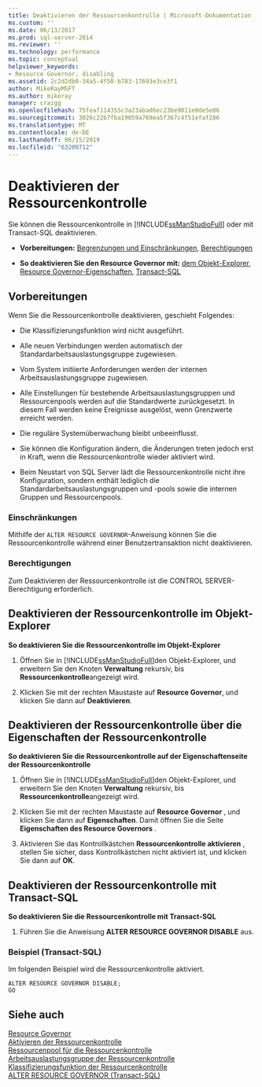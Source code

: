 ```yaml
---
title: Deaktivieren der Ressourcenkontrolle | Microsoft-Dokumentation
ms.custom: ''
ms.date: 06/13/2017
ms.prod: sql-server-2014
ms.reviewer: ''
ms.technology: performance
ms.topic: conceptual
helpviewer_keywords:
- Resource Governor, disabling
ms.assetid: 2c2d2db0-34a5-4f50-b783-17693e3ce3f1
author: MikeRayMSFT
ms.author: mikeray
manager: craigg
ms.openlocfilehash: 75feaf114355c3a23abad6ec23be9011e0de5e06
ms.sourcegitcommit: 3026c22b7fba19059a769ea5f367c4f51efaf286
ms.translationtype: MT
ms.contentlocale: de-DE
ms.lasthandoff: 06/15/2019
ms.locfileid: "63209712"
---
```

# <a name="disable-resource-governor"></a>Deaktivieren der Ressourcenkontrolle
  Sie können die Ressourcenkontrolle in [!INCLUDE[ssManStudioFull](../../includes/ssmanstudiofull-md.md)] oder mit Transact-SQL deaktivieren.  
  
-   **Vorbereitungen:**  [Begrenzungen und Einschränkungen](#LimitationsRestrictions), [Berechtigungen](#Permissions)  
  
-   **So deaktivieren Sie den Resource Governor mit:**  [dem Objekt-Explorer](#RGOffObjEx), [Resource Governor-Eigenschaften](#RGOffProp), [Transact-SQL](#RGOffTSQL)  
  
##  <a name="BeforeYouBegin"></a> Vorbereitungen  
 Wenn Sie die Ressourcenkontrolle deaktivieren, geschieht Folgendes:  
  
-   Die Klassifizierungsfunktion wird nicht ausgeführt.  
  
-   Alle neuen Verbindungen werden automatisch der Standardarbeitsauslastungsgruppe zugewiesen.  
  
-   Vom System initiierte Anforderungen werden der internen Arbeitsauslastungsgruppe zugewiesen.  
  
-   Alle Einstellungen für bestehende Arbeitsauslastungsgruppen und Ressourcenpools werden auf die Standardwerte zurückgesetzt. In diesem Fall werden keine Ereignisse ausgelöst, wenn Grenzwerte erreicht werden.  
  
-   Die reguläre Systemüberwachung bleibt unbeeinflusst.  
  
-   Sie können die Konfiguration ändern, die Änderungen treten jedoch erst in Kraft, wenn die Ressourcenkontrolle wieder aktiviert wird.  
  
-   Beim Neustart von SQL Server lädt die Ressourcenkontrolle nicht ihre Konfiguration, sondern enthält lediglich die Standardarbeitsauslastungsgruppen und -pools sowie die internen Gruppen und Ressourcenpools.  
  
###  <a name="LimitationsRestrictions"></a> Einschränkungen  
 Mithilfe der `ALTER RESOURCE GOVERNOR`-Anweisung können Sie die Ressourcenkontrolle während einer Benutzertransaktion nicht deaktivieren.  
  
###  <a name="Permissions"></a> Berechtigungen  
 Zum Deaktivieren der Ressourcenkontrolle ist die CONTROL SERVER-Berechtigung erforderlich.  
  
##  <a name="RGOffObjEx"></a> Deaktivieren der Ressourcenkontrolle im Objekt-Explorer  
 **So deaktivieren Sie die Ressourcenkontrolle im Objekt-Explorer**  
  
1.  Öffnen Sie in [!INCLUDE[ssManStudioFull](../../includes/ssmanstudiofull-md.md)]den Objekt-Explorer, und erweitern Sie den Knoten **Verwaltung** rekursiv, bis **Ressourcenkontrolle**angezeigt wird.  
  
2.  Klicken Sie mit der rechten Maustaste auf **Resource Governor**, und klicken Sie dann auf **Deaktivieren**.  
  
##  <a name="RGOffProp"></a> Deaktivieren der Ressourcenkontrolle über die Eigenschaften der Ressourcenkontrolle  
 **So deaktivieren Sie die Ressourcenkontrolle auf der Eigenschaftenseite der Ressourcenkontrolle**  
  
1.  Öffnen Sie in [!INCLUDE[ssManStudioFull](../../includes/ssmanstudiofull-md.md)]den Objekt-Explorer, und erweitern Sie den Knoten **Verwaltung** rekursiv, bis **Ressourcenkontrolle**angezeigt wird.  
  
2.  Klicken Sie mit der rechten Maustaste auf **Resource Governor** , und klicken Sie dann auf **Eigenschaften**. Damit öffnen Sie die Seite **Eigenschaften des Resource Governors** .  
  
3.  Aktivieren Sie das Kontrollkästchen **Ressourcenkontrolle aktivieren** , stellen Sie sicher, dass Kontrollkästchen nicht aktiviert ist, und klicken Sie dann auf **OK**.  
  
##  <a name="RGOffTSQL"></a> Deaktivieren der Ressourcenkontrolle mit Transact-SQL  
 **So deaktivieren Sie die Ressourcenkontrolle mit Transact-SQL**  
  
1.  Führen Sie die Anweisung **ALTER RESOURCE GOVERNOR DISABLE** aus.  
  
### <a name="example-transact-sql"></a>Beispiel (Transact-SQL)  
 Im folgenden Beispiel wird die Ressourcenkontrolle aktiviert.  
  
```  
ALTER RESOURCE GOVERNOR DISABLE;  
GO  
```  
  
## <a name="see-also"></a>Siehe auch  
 [Resource Governor](resource-governor.md)   
 [Aktivieren der Ressourcenkontrolle](enable-resource-governor.md)   
 [Ressourcenpool für die Ressourcenkontrolle](resource-governor-resource-pool.md)   
 [Arbeitsauslastungsgruppe der Ressourcenkontrolle](resource-governor-workload-group.md)   
 [Klassifizierungsfunktion der Ressourcenkontrolle](resource-governor-classifier-function.md)   
 [ALTER RESOURCE GOVERNOR &#40;Transact-SQL&#41;](/sql/t-sql/statements/alter-resource-governor-transact-sql)  
  
  
